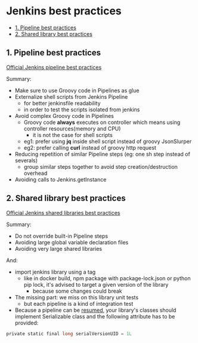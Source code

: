 # Jenkins best practices

- [1. Pipeline best practices](#1-pipeline-best-practices)
- [2. Shared library best practices](#2-shared-library-best-practices)

## 1. Pipeline best practices

[Official Jenkins pipeline best practices](https://www.jenkins.io/doc/book/pipeline/pipeline-best-practices/#general)

Summary:

- Make sure to use Groovy code in Pipelines as glue
- Externalize shell scripts from Jenkins Pipeline
  - for better jenkinsfile readability
  - in order to test the scripts isolated from jenkins
- Avoid complex Groovy code in Pipelines
  - Groovy code **always** executes on controller which means using controller
    resources(memory and CPU)
    - it is not the case for shell scripts
  - eg1: prefer using **jq** inside shell script instead of groovy JsonSlurper
  - eg2: prefer calling **curl** instead of groovy http request
- Reducing repetition of similar Pipeline steps (eg: one sh step instead of severals)
  - group similar steps together to avoid step creation/destruction overhead
- Avoiding calls to Jenkins.getInstance

## 2. Shared library best practices

[Official Jenkins shared libraries best practices](https://www.jenkins.io/doc/book/pipeline/pipeline-best-practices/#using-shared-libraries)

Summary:

- Do not override built-in Pipeline steps
- Avoiding large global variable declaration files
- Avoiding very large shared libraries

And:

- import jenkins library using a tag
  - like in docker build, npm package with package-lock.json or python pip
    lock, it's advised to target a given version of the library
    - because some changes could break
- The missing part: we miss on this library unit tests
  - but each pipeline is a kind of integration test
- Because a pipeline can be [resumed](https://www.jenkins.io/doc/book/pipeline/pipeline-best-practices/#avoiding-notserializableexception),
  your library's classes should implement Serializable class and the following
  attribute has to be provided:

```groovy
private static final long serialVersionUID = 1L
```
